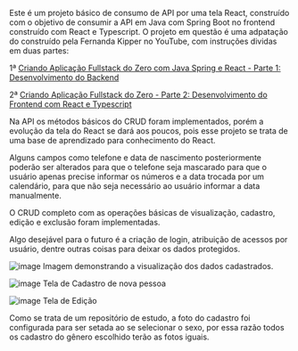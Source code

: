 Este é um projeto básico de consumo de API por uma tela React, construído com o objetivo de consumir a API em Java com Spring Boot no frontend construído com React e Typescript.
O projeto em questão é uma adpatação do construído pela Fernanda Kipper no YouTube, com instruções dividas em duas partes:

1ª [Criando Aplicação Fullstack do Zero com Java Spring e React - Parte 1: Desenvolvimento do Backend
](https://youtu.be/lUVureR5GqI?si=3DHXHrkSe6xdbiOv)

2ª [Criando Aplicação Fullstack do Zero - Parte 2: Desenvolvimento do Frontend com React e Typescript
](https://youtu.be/WHruc3_2z68?si=l5A-ltwio0ohz7Vp)

Na API os métodos básicos do CRUD foram implementados, porém a evolução da tela do React se dará aos poucos, pois esse projeto se trata de uma base de aprendizado para conhecimento do React.

Alguns campos como telefone e data de nascimento posteriormente  poderão ser alterados para que o telefone seja mascarado para que o usuário apenas precise informar os números e a data trocada por um calendário, para que não seja necessário ao usuário informar a data manualmente.

O CRUD completo com as operações básicas de visualização, cadastro, edição e exclusão foram implementadas.

Algo desejável para o futuro é a criação de login, atribuição de acessos por usuário, dentre outras coisas para deixar os dados protegidos.

![image](https://github.com/user-attachments/assets/eecdff37-6867-4298-ad2e-11fd332545b0)
Imagem demonstrando a visualização dos dados cadastrados.

![image](https://github.com/user-attachments/assets/173e378d-817f-4999-9330-6f66e482b855)
Tela de Cadastro de nova pessoa

![image](https://github.com/user-attachments/assets/a638d87d-ece7-46ae-a977-6c649c19efe2)
Tela de Edição

Como se trata de um repositório de estudo, a foto do cadastro foi configurada para ser setada ao se selecionar o sexo, por essa razão todos os cadastro do gênero escolhido terão as fotos iguais.
